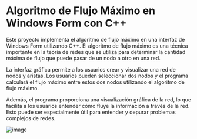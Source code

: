 # Algoritmo de Flujo Máximo en Windows Form con C++

Este proyecto implementa el algoritmo de flujo máximo en una interfaz de Windows Form utilizando C++. El algoritmo de flujo máximo es una técnica importante en la teoría de redes que se utiliza para determinar la cantidad máxima de flujo que puede pasar de un nodo a otro en una red.

La interfaz gráfica permite a los usuarios crear y visualizar una red de nodos y aristas. Los usuarios pueden seleccionar dos nodos y el programa calculará el flujo máximo entre estos dos nodos utilizando el algoritmo de flujo máximo.

Además, el programa proporciona una visualización gráfica de la red, lo que facilita a los usuarios entender cómo fluye la información a través de la red. Esto puede ser especialmente útil para entender y depurar problemas complejos de redes.

![image](https://github.com/JeanAchamizo/Maximum-flow-algorithm/assets/102640048/2f15bc1c-968d-440a-987c-7c2e5c27e2be)